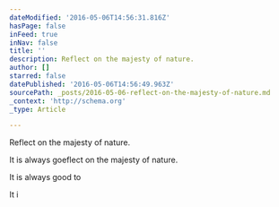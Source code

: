 ```yaml
---
dateModified: '2016-05-06T14:56:31.816Z'
hasPage: false
inFeed: true
inNav: false
title: ''
description: Reflect on the majesty of nature.
author: []
starred: false
datePublished: '2016-05-06T14:56:49.963Z'
sourcePath: _posts/2016-05-06-reflect-on-the-majesty-of-nature.md
_context: 'http://schema.org'
_type: Article

---
```

Reflect on the majesty of nature.

It is always goeflect on the majesty of nature.

It is always good to

It i